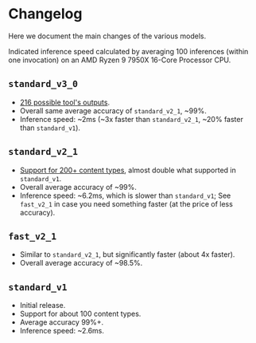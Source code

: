 # Changelog

Here we document the main changes of the various models.

Indicated inference speed calculated by averaging 100 inferences (within one invocation) on an AMD Ryzen 9 7950X 16-Core Processor CPU.

## `standard_v3_0`

- [216 possible tool's outputs](./standard_v3_0/README.md).
- Overall same average accuracy of `standard_v2_1`, ~99%.
- Inference speed: ~2ms (~3x faster than `standard_v2_1`, ~20% faster than `standard_v1`).

## `standard_v2_1`

- [Support for 200+ content types](./standard_v2_1/README.md), almost double what supported in `standard_v1`.
- Overall average accuracy of ~99%.
- Inference speed: ~6.2ms, which is slower than `standard_v1`; See `fast_v2_1` in case you need something faster (at the price of less accuracy).

## `fast_v2_1`

- Similar to `standard_v2_1`, but significantly faster (about 4x faster).
- Overall average accuracy of ~98.5%.


## `standard_v1`

- Initial release.
- Support for about 100 content types.
- Average accuracy 99%+.
- Inference speed: ~2.6ms.
